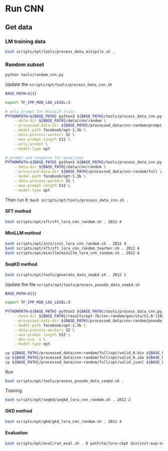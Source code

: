 # Run CNN

## Get data

### LM training data

```bash
bash scripts/opt/tools/process_data_minipile.sh .
```

### Random subset
```bash
python tools/random_cnn.py
```

Update the `scripts/opt/tools/process_data_cnn.sh`

```bash
BASE_PATH=${1}

export TF_CPP_MIN_LOG_LEVEL=3

# only prompt for MiniLLM train
PYTHONPATH=${BASE_PATH} python3 ${BASE_PATH}/tools/process_data_cnn.py \
    --data-dir ${BASE_PATH}/data/cnn/random \
    --processed-data-dir ${BASE_PATH}/processed_data/cnn-random/prompt \
    --model-path facebook/opt-1.3b \
    --data-process-workers 32 \
    --max-prompt-length 512 \
    --only-prompt \
    --model-type opt

# prompt and response for baselines
PYTHONPATH=${BASE_PATH} python3 ${BASE_PATH}/tools/process_data_cnn.py \
    --data-dir ${BASE_PATH}/data/cnn/random \
    --processed-data-dir ${BASE_PATH}/processed_data/cnn-random/full \
    --model-path facebook/opt-1.3b \
    --data-process-workers 32 \
    --max-prompt-length 512 \
    --model-type opt
```

Then run it: `bash scripts/opt/tools/process_data_cnn.sh .`

#### SFT method
```bash
bash scripts/opt/sft/sft_lora_cnn_random.sh . 2012 4
```

#### MiniLLM method
```bash
bash scripts/opt/init/init_lora_cnn_random.sh . 2012 4
bash scripts/opt/sft/sft_lora_cnn_random_teacher.sh . 2012 4
bash scripts/opt/minillm/minillm_lora_cnn_random.sh . 2012 4
```

#### SeqKD method
```bash
bash scripts/opt/tools/generate_data_seqkd.sh . 2012 1
```

Update the file `scripts/opt/tools/process_pseudo_data_seqkd.sh`

```bash
BASE_PATH=${1}

export TF_CPP_MIN_LOG_LEVEL=3

PYTHONPATH=${BASE_PATH} python3 ${BASE_PATH}/tools/process_data_cnn.py \
    --data-dir ${BASE_PATH}/results/opt-7b/cnn-random/gen/stu/t1.0-l1024 \
    --processed-data-dir ${BASE_PATH}/processed_data/cnn-random/pseudo \
    --model-path facebook/opt-1.3b \
    --data-process-workers 32 \
    --max-prompt-length 512 \
    --dev-num -1 \
    --model-type opt

cp ${BASE_PATH}/processed_data/cnn-random/full/opt/valid_0.bin ${BASE_PATH}/processed_data/cnn-random/pseudo/opt/
cp ${BASE_PATH}/processed_data/cnn-random/full/opt/valid_0.idx ${BASE_PATH}/processed_data/cnn-random/pseudo/opt/
cp ${BASE_PATH}/processed_data/cnn-random/full/opt/valid.jsonl ${BASE_PATH}/processed_data/cnn-random/pseudo/opt/
```

Run
```bash
bash scripts/opt/tools/process_pseudo_data_seqkd.sh . 
```

Training
```bash
bash scripts/opt/seqkd/seqkd_lora_cnn_random.sh . 2012 2
```

#### GKD method
```bash
bash scripts/opt/gkd/gkd_lora_cnn_random.sh . 2012 4
```

#### Evaluation
```bash
bash scripts/opt/eval/run_eval.sh . 0 path/to/lora-ckpt distinct-exp-name
```